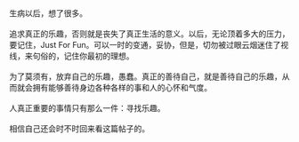 <html><body><div>生病以后，想了很多。<br><br>追求真正的乐趣，否则就是丧失了真正生活的意义。以后，无论顶着多大的压力，要记住，Just For Fun。可以一时的变通，妥协，但是，切勿被过眼云烟迷住了视线，来句俗的，记住你最初的理想。<br><br>为了莫须有，放弃自己的乐趣，愚蠢。真正的善待自己，就是善待自己的乐趣，从而就会拥有能够善待身边各种各样的事和人的心怀和气度。<br><br>人真正重要的事情只有那么一件：寻找乐趣。<br><br>相信自己还会时不时回来看这篇帖子的。<br><br></div></body></html>